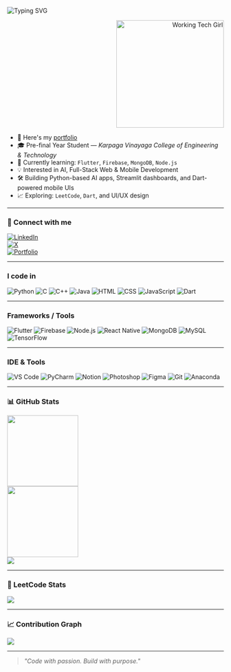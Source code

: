 <p align="left">
  <img src="https://readme-typing-svg.demolab.com?font=Fira+Code&weight=600&size=24&duration=3000&pause=1000&color=F875AA&center=false&vCenter=true&width=500&lines=Hi+there!+I'm+Janani+%F0%9F%91%8B" alt="Typing SVG" />
</p>

<p align="right">
  <img src="https://media.giphy.com/media/qgQUggAC3Pfv687qPC/giphy.gif" width="250" alt="Working Tech Girl" />
</p>

- 🔭 Here's my [portfolio](https://your-portfolio-link.com)  
- 🎓 Pre-final Year Student — *Karpaga Vinayaga College of Engineering & Technology*  
- 🌱 Currently learning: `Flutter`, `Firebase`, `MongoDB`, `Node.js`  
- 💡 Interested in AI, Full-Stack Web & Mobile Development  
- 🛠️ Building Python-based AI apps, Streamlit dashboards, and Dart-powered mobile UIs  
- 📈 Exploring: `LeetCode`, `Dart`, and UI/UX design  

---

### 📱 Connect with me

[![LinkedIn](https://img.shields.io/badge/LinkedIn-0A66C2?style=for-the-badge&logo=linkedin&logoColor=white)](https://www.linkedin.com/in/YOUR_LINK/)  
[![X](https://img.shields.io/badge/X-000000?style=for-the-badge&logo=twitter&logoColor=white)](https://twitter.com/YOUR_HANDLE)  
[![Portfolio](https://img.shields.io/badge/Portfolio-000000?style=for-the-badge&logo=webflow&logoColor=white)](https://your-portfolio-link.com)

---

### I code in

<img src="https://img.icons8.com/color/48/python.png" title="Python"/> 
<img src="https://img.icons8.com/color/48/c-programming.png" title="C"/> 
<img src="https://img.icons8.com/color/48/c-plus-plus-logo.png" title="C++"/> 
<img src="https://img.icons8.com/color/48/java-coffee-cup-logo.png" title="Java"/> 
<img src="https://img.icons8.com/color/48/html-5.png" title="HTML"/> 
<img src="https://img.icons8.com/color/48/css3.png" title="CSS"/> 
<img src="https://img.icons8.com/color/48/javascript.png" title="JavaScript"/> 
<img src="https://img.icons8.com/color/48/dart.png" title="Dart"/>

---

### Frameworks / Tools

<img src="https://img.icons8.com/color/48/flutter.png" title="Flutter"/> 
<img src="https://img.icons8.com/color/48/firebase.png" title="Firebase"/> 
<img src="https://img.icons8.com/color/48/nodejs.png" title="Node.js"/> 
<img src="https://img.icons8.com/color/48/react-native.png" title="React Native"/> 
<img src="https://img.icons8.com/color/48/mongodb.png" title="MongoDB"/> 
<img src="https://img.icons8.com/color/48/mysql-logo.png" title="MySQL"/> 
<img src="https://img.icons8.com/color/48/tensorflow.png" title="TensorFlow"/>

---

### IDE & Tools

<img src="https://img.icons8.com/color/48/visual-studio-code-2019.png" title="VS Code"/> 
<img src="https://img.icons8.com/color/48/pycharm.png" title="PyCharm"/> 
<img src="https://img.icons8.com/color/48/notion--v1.png" title="Notion"/> 
<img src="https://img.icons8.com/doodle/48/adobe-photoshop.png" title="Photoshop"/> 
<img src="https://img.icons8.com/color/48/figma--v1.png" title="Figma"/> 
<img src="https://img.icons8.com/color/48/git.png" title="Git"/> 
<img src="https://img.icons8.com/dusk/64/anaconda.png" title="Anaconda"/>

---

### 📊 GitHub Stats

<img src="https://github-readme-stats.vercel.app/api?username=jananiv&show_icons=true&theme=tokyonight&hide_title=false" height="165"/>
<br />
<img src="https://github-readme-stats.vercel.app/api/top-langs/?username=jananiv&layout=compact&theme=tokyonight" height="165"/>
<br />
<img src="https://github-readme-streak-stats.herokuapp.com?user=jananiv&theme=tokyonight&hide_border=true"/>

---

### 🧠 LeetCode Stats

<a href="https://leetcode.com/u/Janani_viswa/">
  <img src="https://leetcard.jacoblin.cool/Janani_viswa?ext=contest&theme=dark" />
</a>

---

### 📈 Contribution Graph

<img src="https://github-readme-activity-graph.vercel.app/graph?username=jananiv&bg_color=000000&color=ffffff&line=51f565&point=ffffff&area=true&hide_border=true" />

---

> _"Code with passion. Build with purpose."_
